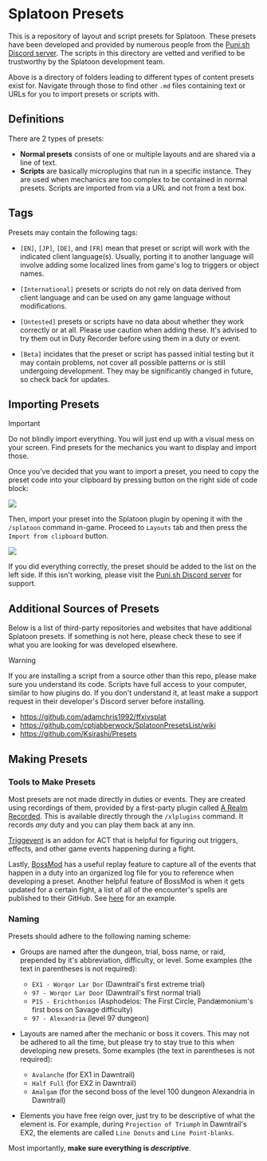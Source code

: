 # Splatoon Presets

This is a repository of layout and script presets for Splatoon. These presets have been developed and provided by numerous people from the [Puni.sh Discord server](https://discord.gg/Zzrcc8kmvy). The scripts in this directory are vetted and verified to be trustworthy by the Splatoon development team.

Above is a directory of folders leading to different types of content presets exist for. Navigate through those to find other `.md` files containing text or URLs for you to import presets or scripts with.

## Definitions

There are 2 types of presets:

- **Normal presets** consists of one or multiple layouts and are shared via a line of text.
- **Scripts** are basically microplugins that run in a specific instance. They are used when mechanics are too complex to be contained in normal presets. Scripts are imported from via a URL and not from a text box.

## Tags

Presets may contain the following tags:

- `[EN]`, `[JP]`, `[DE]`, and `[FR]` mean that preset or script will work with the indicated client language(s). Usually, porting it to another language will involve adding some localized lines from game's log to triggers or object names.

- `[International]` presets or scripts do not rely on data derived from client language and can be used on any game language without modifications.

- `[Untested]` presets or scripts have no data about whether they work correctly or at all. Please use caution when adding these. It's advised to try them out in Duty Recorder before using them in a duty or event.

- `[Beta]` incidates that the preset or script has passed initial testing but it may contain problems, not cover all possible patterns or is still undergoing development. They may be significantly changed in future, so check back for updates.

## Importing Presets

> [!IMPORTANT]  
> Do not blindly import everything. You will just end up with a visual mess on your screen. Find presets for the mechanics you want to display and import those.

Once you've decided that you want to import a preset, you need to copy the preset code into your clipboard by pressing button on the right side of code block:

![](/docs/images/preset_import/copy_button.png)

Then, import your preset into the Splatoon plugin by opening it with the `/splatoon` command in-game. Proceed to `Layouts` tab and then press the `Import from clipboard` button.

![](/docs/images/preset_import/ingame_import.png)

If you did everything correctly, the preset should be added to the list on the left side. If this isn't working, please visit the [Puni.sh Discord server](https://discord.gg/Zzrcc8kmvy) for support.

## Additional Sources of Presets

Below is a list of third-party repositories and websites that have additional Splatoon presets. If something is not here, please check these to see if what you are looking for was developed elsewhere.

> [!WARNING]
> If you are installing a script from a source other than this repo, please make sure you understand its code. Scripts have full access to your computer, similar to how plugins do. If you don't understand it, at least make a support request in their developer's Discord server before installing.

- https://github.com/adamchris1992/ffxivsplat
- https://github.com/cptjabberwock/SplatoonPresetsList/wiki
- https://github.com/Ksirashi/Presets

## Making Presets

### Tools to Make Presets

Most presets are not made directly in duties or events. They are created using recordings of them, provided by a first-party plugin called [A Realm Recorded](https://github.com/UnknownX7/ARealmRecorded). This is available directly through the `/xlplugins` command. It records _any_ duty and you can play them back at any inn.

[Triggevent](https://github.com/xpdota/event-trigger) is an addon for ACT that is helpful for figuring out triggers, effects, and other game events happening during a fight.

Lastly, [BossMod](https://github.com/awgil/ffxiv_bossmod) has a useful replay feature to capture all of the events that happen in a duty into an organized log file for you to reference when developing a preset. Another helpful feature of BossMod is when it gets updated for a certain fight, a list of all of the encounter's spells are published to their GitHub. See [here](https://github.com/awgil/ffxiv_bossmod/blob/master/BossMod/Modules/Dawntrail/Extreme/Ex1Valigarmanda/Ex1ValigarmandaEnums.cs) for an example.

### Naming

Presets should adhere to the following naming scheme:

- Groups are named after the dungeon, trial, boss name, or raid, prepended by it's abbreviation, difficulty, or level. Some examples (the text in parentheses is not required):

  - `EX1 - Worqor Lar Dor` (Dawntrail's first extreme trial)
  - `97 - Worqor Lar Door` (Dawntrail's first normal trial)
  - `P1S - Erichthonios` (Asphodelos: The First Circle, Pandæmonium's first boss on Savage difficulty)
  - `97 - Alexandria` (level 97 dungeon)

- Layouts are named after the mechanic or boss it covers. This may not be adhered to all the time, but please try to stay true to this when developing new presets. Some examples (the text in parentheses is not required):

  - `Avalanche` (for EX1 in Dawntrail)
  - `Half Full` (for EX2 in Dawntrail)
  - `Amalgam` (for the second boss of the level 100 dungeon Alexandria in Dawntrail)

- Elements you have free reign over, just try to be descriptive of what the element is. For example, during `Projection of Triumph` in Dawntrail's EX2, the elements are called `Line Donuts` and `Line Point-blanks`.

Most importantly, **make sure everything is _descriptive_**.
